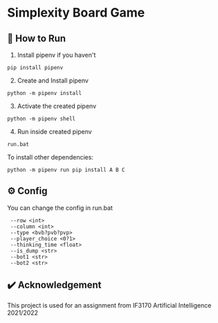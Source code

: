 # Simplexity Board Game

## 📖 How to Run

1. Install pipenv if you haven't

```
pip install pipenv
```

2. Create and Install pipenv

```
python -m pipenv install
```

3. Activate the created pipenv

```
python -m pipenv shell
```

4. Run inside created pipenv

```
run.bat
```

To install other dependencies:

```
python -m pipenv run pip install A B C
```

## ⚙️ Config

You can change the config in run.bat

```
 --row <int>
 --column <int>
 --type <bvb?pvb?pvp>
 --player_choice <0?1>
 --thinking_time <float>
 --is_dump <str>
 --bot1 <str>
 --bot2 <str>
```

## ✔️ Acknowledgement

This project is used for an assignment from IF3170 Artificial Intelligence 2021/2022
